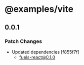 # @examples/vite

## 0.0.1

### Patch Changes

- Updated dependencies [f855f7f]
  - fuels-react@0.1.0
